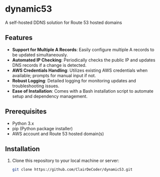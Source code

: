 # dynamic53
A self-hosted DDNS solution for Route 53 hosted domains

## Features

- **Support for Multiple A Records**: Easily configure multiple A records to be updated simultaneously.
- **Automated IP Checking**: Periodically checks the public IP and updates DNS records if a change is detected.
- **AWS Credentials Handling**: Utilizes existing AWS credentials when available; prompts for manual input if not.
- **Robust Logging**: Detailed logging for monitoring updates and troubleshooting issues.
- **Ease of Installation**: Comes with a Bash installation script to automate setup and dependency management.

## Prerequisites

- Python 3.x
- pip (Python package installer)
- AWS account and Route 53 hosted domain(s)

## Installation

1. Clone this repository to your local machine or server:
   ```bash
   git clone https://github.com/ClairDeCoder/dynamic53.git
